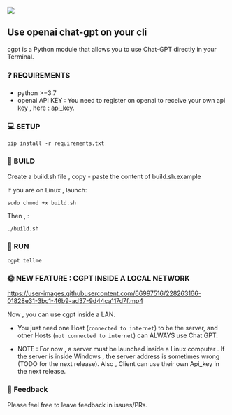 ![](https://komarev.com/ghpvc/?username=ainayves&color=blueviolet)

## Use openai chat-gpt on your cli
cgpt is a Python module that allows you to use Chat-GPT directly in your Terminal.

### ❓ REQUIREMENTS

- python >=3.7
- openai API KEY : 
You need to register on openai to receive your own api key , here : [api_key](https://platform.openai.com/account/api-keys).

### 💻 SETUP

```
pip install -r requirements.txt
```

### 🔨 BUILD

Create a build.sh file , copy - paste the content of build.sh.example 

If you are on Linux , launch:

```
sudo chmod +x build.sh
```
Then , :

```
./build.sh
```

### 🚀 RUN

```
cgpt tellme
```

### 🌞 NEW FEATURE : CGPT INSIDE A LOCAL NETWORK

https://user-images.githubusercontent.com/66997516/228263166-01828e31-3bc1-46b9-ad37-9d44ca117d7f.mp4

Now , you can use cgpt inside a LAN. 

- You just need one Host (`connected to internet`) to be the server, and other Hosts (`not connected to internet`) can ALWAYS use Chat GPT.  

- NOTE : For now , a server must be launched inside a Linux computer . If the server is inside Windows , the server address is sometimes wrong (TODO for the next release). Also , Client can use their own Api_key in the next release.

### 💚 Feedback

Please feel free to leave feedback in issues/PRs.

